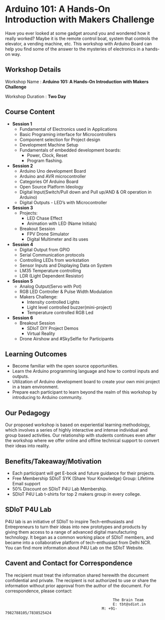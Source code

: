 # Arduino 101: A Hands-On Introduction with Makers Challenge
Have you ever looked at some gadget around you and wondered how it really worked? Maybe it is the remote control boat, system that controls the elevator, a vending machine, etc. This workshop with Arduino Board can help you find some of the answer to the mysteries of electronics in a hands-on way.
## Workshop Details
Workshop Name : **Arduino 101: A Hands-On Introduction with Makers Challenge**

Workshop Duration : **Two Day**
## Course Content
+ **Session 1**
  + Fundamental of Electronics used in Applications
  + Basic Programing interface for Microcontrollers
  + Component selection for Project design
  + Development Machine Setup
  + Fundamentals of embedded development boards:
    + Power, Clock, Reset
    + Program flashing.
+ **Session 2**
  + Arduino Uno development Board
  + Arduino and AVR microcontroller
  + Categories Of Arduino Board
  + Open Source Platform Ideology
  + Digital Input(Switch/Pull down and Pull up/AND & OR operation in Arduino)
  + Digital Outputs - LED’s with Microcontroller
+ **Session 3**
  + Projects:
    + LED Chase Effect
    + Animation with LED (Name Initials)
  + Breakout Session
    + FPV Drone Simulator
    + Digital Multimeter and its uses
+ **Session 4**
  + Digital Output from GPIO
  + Serial Communication protocols
  + Controlling LEDs from workstation
  + Sensor Inputs and Displaying Data on System
  + LM35 Temperature controlling
  + LDR (Light Dependent Resistor)
+ **Session 5**
  + Analog Output(Servo with Pot)
  + RGB LED Controller & Pulse Width Modulation
  + Makers Challenge:
    + Intensity controlled Lights
    + Light level controlled buzzer(mini-project)
    + Temperature controlled RGB Led
+ **Session 6**
  + Breakout Session
    + SDIoT DIY Project Demos
    + Virtual Reality
  + Drone Airshow and #SkySelfie for Participants
## Learning Outcomes
+ Become familiar with the open source opportunities.
+ Learn the Arduino programming language and how to control inputs and outputs.
+ Utilization of Arduino development board to create your own mini project in a team environment.
+ Prepare each participant to learn beyond the realm of this workshop by introducing to Arduino community.
## Our Pedagogy
Our proposed workshop is based on experiential learning methodology, which involves a series of highly interactive and intense individual and group based activities. Our relationship with students continues even after the workshop where we offer online and offline technical support to convert their ideas into reality.
## Benefits/Takeaway/Motivation
+ Each participant will get E-book and future guidance for their projects.
+ Free Membership SDIoT SYK (Share Your Knowledge) Group: Lifetime Email support
+ 50% Discount on SDIoT P4U Lab Membership.
+ SDIoT P4U Lab t-shirts for top 2 makers group in every college.
## SDIoT P4U Lab
P4U lab is an initiative of SDIoT to inspire Tech-enthusiasts and Entrepreneurs to turn their ideas into new prototypes and products by giving them access to a range of advanced digital manufacturing technology. It began as a common working place of SDIoT members, and became into a collaborative platform of tech-enthusiast from Delhi NCR. You can find more information about P4U Lab on the SDIoT Website.
## Cavent and Contact for Correspondence
The recipient must treat the information shared herewith the document confidential and private. The recipient is not authorized to use or share the information without prior approval from the author of the document. For correspondence, please contact:
                                                     
                                                     The Brain Team
                                                     E: tbt@sdiot.in
                                                M: +91-7982788105/7838525424
  
  
  
  
  
  

